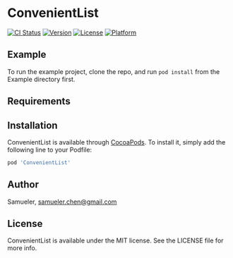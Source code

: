 # ConvenientList

[![CI Status](https://img.shields.io/travis/Samueler/ConvenientList.svg?style=flat)](https://travis-ci.org/Samueler/ConvenientList)
[![Version](https://img.shields.io/cocoapods/v/ConvenientList.svg?style=flat)](https://cocoapods.org/pods/ConvenientList)
[![License](https://img.shields.io/cocoapods/l/ConvenientList.svg?style=flat)](https://cocoapods.org/pods/ConvenientList)
[![Platform](https://img.shields.io/cocoapods/p/ConvenientList.svg?style=flat)](https://cocoapods.org/pods/ConvenientList)

## Example

To run the example project, clone the repo, and run `pod install` from the Example directory first.

## Requirements

## Installation

ConvenientList is available through [CocoaPods](https://cocoapods.org). To install
it, simply add the following line to your Podfile:

```ruby
pod 'ConvenientList'
```

## Author

Samueler, samueler.chen@gmail.com

## License

ConvenientList is available under the MIT license. See the LICENSE file for more info.
